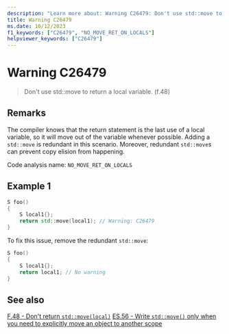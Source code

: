 ```yaml
---
description: "Learn more about: Warning C26479: Don't use std::move to return a local variable. (f.48)"
title: Warning C26479
ms.date: 10/12/2023
f1_keywords: ["C26479", "NO_MOVE_RET_ON_LOCALS"]
helpviewer_keywords: ["C26479"]
---
```

# Warning C26479

> Don't use std::move to return a local variable. (f.48)

## Remarks

The compiler knows that the return statement is the last use of a local variable, so it will move out of the
variable whenever possible. Adding a `std::move` is redundant in this scenario. Moreover, redundant `std::move`s
can prevent copy elision from happening.

Code analysis name: `NO_MOVE_RET_ON_LOCALS`

## Example 1

```cpp
S foo()
{
    S local1{};
    return std::move(local1); // Warning: C26479
}
```

To fix this issue, remove the redundant `std::move`:

```cpp
S foo()
{
    S local1{};
    return local1; // No warning
}
```

## See also

[F.48 - Don't return `std::move(local)`](https://isocpp.github.io/CppCoreGuidelines/CppCoreGuidelines#Rf-return-move-local)
[ES.56 - Write `std::move()` only when you need to explicitly move an object to another scope](https://isocpp.github.io/CppCoreGuidelines/CppCoreGuidelines#Res-move)
